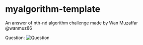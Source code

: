 # myalgorithm-template
An answer of nth-nd algorithm challenge made by Wan Muzaffar @wanmuz86

Question:
![Question](https://github.com/ammarsdc/myalgorithm-template/blob/master/question.png)
